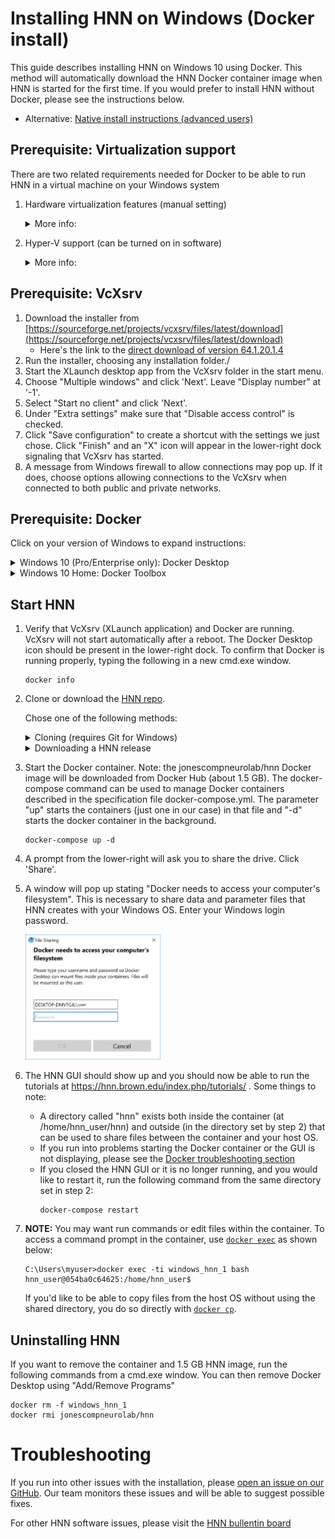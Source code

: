 # Installing HNN on Windows (Docker install)

This guide describes installing HNN on Windows 10 using Docker. This method will automatically download the HNN Docker container image when HNN is started for the first time. If you would prefer to install HNN without Docker, please see the instructions below.
  - Alternative: [Native install instructions (advanced users)](native_install.md)

## Prerequisite: Virtualization support
There are two related requirements needed for Docker to be able to run HNN in a virtual machine on your Windows system
1. Hardware virtualization features (manual setting)
   <details><summary>More info:</summary>
   <p>

    If not already enabled, it may be necessary to manually set these through your PC manufacturer's BIOS settings. Only old systems do not support this feature. However, if Docker cannot turn this feature on from its installer, you may need to reboot your computer and change your PC manufacturer's BIOS settings. You can check whether it is enabled from the Task Manger. The picture below shows that hardware virtualization is disabled and will need to be manually enabled in the BIOS.

      <img src="install_pngs/virtualization_disabled.png" height="300" />
    
    See [https://www.trishtech.com/2017/08/check-if-virtualization-is-enabled-in-windows-10](https://www.trishtech.com/2017/08/check-if-virtualization-is-enabled-in-windows-10) for more details.

    If you run into problems enabling hardware virtualization support, we recommend that you follow the [native install instructions](native_install.md) instead. Also running our [VirtualBox VM with HNN pre-installed](https://hnn.brown.edu/index.php/installation-instructions/) is possible without hardware virtualization support.

   </p>
   </details>

2. Hyper-V support (can be turned on in software)
   <details><summary>More info:</summary>
   <p>
   While it is necessary to turn on Hyper-V for using HNN with Docker, you should be aware that it will not allow you to also run virtual machines through applications such as VirtualBox. We recommend that you let Docker automatically attempt to turn this feature on during installation. Alternatively, the procedure below allows you to verify that it is turned on and enable it if necessary.

   1. Start typing "Turn Windows features on or off" in the search bar next to start menu and click on it to launch the control panel dialog window shown below.
   2. Make sure that "Hyper-V" and "Hyper-V Platform" is turned on as shown in the image below

      <img src="install_pngs/hyper-V.png" height="250" />

   3. **If you enabled Hyper-V, please reboot your computer before continuing below to install docker.**

   </p>
   </details>
## Prerequisite: VcXsrv
1. Download the installer from [https://sourceforge.net/projects/vcxsrv/files/latest/download](https://sourceforge.net/projects/vcxsrv/files/latest/download)
   * Here's the link to the [direct download of version 64.1.20.1.4](https://downloads.sourceforge.net/project/vcxsrv/vcxsrv/1.20.1.4/vcxsrv-64.1.20.1.4.installer.exe?r=https%3A%2F%2Fsourceforge.net%2Fprojects%2Fvcxsrv%2Ffiles%2Fvcxsrv%2F1.20.1.4%2Fvcxsrv-64.1.20.1.4.installer.exe%2Fdownload%3Fuse_mirror%3Dversaweb%26r%3Dhttps%253A%252F%252Fsourceforge.net%252Fprojects%252Fvcxsrv%252Ffiles%252Flatest%252Fdownload&ts=1550243133)
2. Run the installer, choosing any installation folder./
3. Start the XLaunch desktop app from the VcXsrv folder in the start menu.
4. Choose "Multiple windows" and click 'Next'. Leave "Display number" at '-1'.
5. Select "Start no client" and click 'Next'.
6. Under "Extra settings" make sure that "Disable access control" is checked.
7. Click "Save configuration" to create a shortcut with the settings we just chose. Click "Finish" and an "X" icon will appear in the lower-right dock signaling that VcXsrv has started.
8. A message from Windows firewall to allow connections may pop up. If it does, choose options allowing connections to the VcXsrv when connected to both public and private networks.

## Prerequisite: Docker

Click on your version of Windows to expand instructions:
<details><summary>Windows 10 (Pro/Enterprise only): Docker Desktop</summary>
<p>

1. In order to download Docker Desktop, you'll need to sign up for a Docker Hub account. It only requires an email address to confirm the account. Sign up here: [Docker Hub Sign-up](https://hub.docker.com/signup)
2. Download the installer (requires logging in to your Docker Hub account):
https://hub.docker.com/editions/community/docker-ce-desktop-windows
3. Run the installer. **DO NOT check** "Use Windows containers instead of Linux containers".
4. Start the Docker Desktop app from the start menu or desktop (requires logging in to your Docker Hub account). This takes about 30 seconds and the Docker icon will appear in the lower-right dock
5. When Docker Desktop is initializing, it may prompt you to turn on Hyper-V. 
   * If you get a message similar to the screen below, click 'Ok' and restart your computer.

     <img src="install_pngs/enable_hyperv.png" height="150" />

6. Docker Desktop will start after the install has completed and the Docker icon will show up in the lower-right dock with a message "Docker Desktop is running"
   * If you get the error message shown below, there was a problem turning on hardware support for virtualization, which is required for Docker on Windows. This may be fixable by changing settings in your PC manufacturer's BIOS. See the note on "Hardware virtualization features" under the "Prerequisite: Virtualization support" heading at the top of this page.

     <img src="install_pngs/hyperv_error.png" height="150" />

7. Reboot your computer after installing Docker

</p>
</details>


<details><summary>Windows 10 Home: Docker Toolbox</summary>
<p>

1. Download the installer:
https://docs.docker.com/toolbox/toolbox_install_windows/
2. Run the installer. In "Select Components" check the component "Docker Compose for Windows". Click 'Next'.
3. In "Select Additional Tasks", **check "Add docker binaries to PATH"**. Click 'Next'.
4. Choose the default for the other options and click 'Install'.
5. Launch "Docker Quickstart Terminal" from the Desktop or start menu.
   * If you get the error message shown below, hardware support for virtualization isn't turned on, which is required for Docker on Windows. This may be fixable by changing settings in your PC manufacturer's BIOS. See the note on "Hardware virtualization features" under the "Prerequisite: Virtualization support" heading at the top of this page.

     <img src="install_pngs/vtx_disabled.png" height="150" />

6. Run the commands below from a new cmd.exe window.

</p>
</details>

## Start HNN
1. Verify that VcXsrv (XLaunch application) and Docker are running. VcXsrv will not start automatically after a reboot. The Docker Desktop icon should be present in the lower-right dock. To confirm that Docker is running properly, typing the following in a new cmd.exe window.
    ```
    docker info
    ```
2. Clone or download the [HNN repo](https://github.com/jonescompneurolab/hnn).

   Chose one of the following methods: 
   <details><summary>Cloning (requires Git for Windows)</summary>
   <p>

    1. First install [Git for Windows](https://gitforwindows.org/)
    2. Type the following in a cmd.exe window. If you already have a previous version of the repository, bring it up to date with the command `git pull origin master` instead of the `git clone` command below.

       ```
       git clone https://github.com/jonescompneurolab/hnn.git
       cd hnn\installer\windows
       ```
   
   </p>
   </details>

   <details><summary>Downloading a HNN release</summary>
   <p>

   1. Download the source code (zip) for our latest HNN release from our [GitHub releases page](https://github.com/jonescompneurolab/hnn/releases)
   2. Open the .zip file and click "Extract all". Choose any destination folder on your machine.
   3. Open a cmd.exe window and change to the directory part of the extracted HNN release shown below:
      ```
      cd [destination folder for extracted .zip]\hnn\installer\windows
      ```
   </p>
   </details>

   </p>
   </details>


3. Start the Docker container. Note: the jonescompneurolab/hnn Docker image will be downloaded from Docker Hub (about 1.5 GB). The docker-compose command can be used to manage Docker containers described in the specification file docker-compose.yml. The parameter "up" starts the containers (just one in our case) in that file and "-d" starts the docker container in the background.
    ```
    docker-compose up -d
    ```
4. A prompt from the lower-right will ask you to share the drive. Click 'Share'.
5. A window will pop up stating "Docker needs to access your computer's filesystem". This is necessary to share data and parameter files that HNN creates with your Windows OS. Enter your Windows login password.

   <img src="install_pngs/access_filesystem.png" height="200" />

5. The HNN GUI should show up and you should now be able to run the tutorials at https://hnn.brown.edu/index.php/tutorials/ . Some things to note:
   * A directory called "hnn" exists both inside the container (at /home/hnn_user/hnn) and outside (in the directory set by step 2) that can be used to share files between the container and your host OS.
   * If you run into problems starting the Docker container or the GUI is not displaying, please see the [Docker troubleshooting section](../docker/README.md#Troubleshooting)
   * If you closed the HNN GUI or it is no longer running, and you would like to restart it, run the following command from the same directory set in step 2:
      ```
      docker-compose restart
      ```

6. **NOTE:** You may want run commands or edit files within the container. To access a command prompt in the container, use [`docker exec`](https://docs.docker.com/engine/reference/commandline/exec/) as shown below:
    ```
    C:\Users\myuser>docker exec -ti windows_hnn_1 bash
    hnn_user@054ba0c64625:/home/hnn_user$
    ```

    If you'd like to be able to copy files from the host OS without using the shared directory, you do so directly with [`docker cp`](https://docs.docker.com/engine/reference/commandline/cp/).

## Uninstalling HNN

If you want to remove the container and 1.5 GB HNN image, run the following commands from a cmd.exe window. You can then remove Docker Desktop using "Add/Remove Programs"
```
docker rm -f windows_hnn_1
docker rmi jonescompneurolab/hnn
```


# Troubleshooting

If you run into other issues with the installation, please [open an issue on our GitHub](https://github.com/jonescompneurolab/hnn/issues). Our team monitors these issues and will be able to suggest possible fixes.

For other HNN software issues, please visit the [HNN bullentin board](https://www.neuron.yale.edu/phpBB/viewforum.php?f=46)
